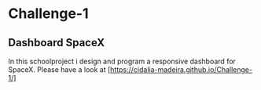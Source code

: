 # Challenge-1
 
## Dashboard SpaceX

In this schoolproject i design and program a responsive dashboard for SpaceX.
Please have a look at [https://cidalia-madeira.github.io/Challenge-1/]
